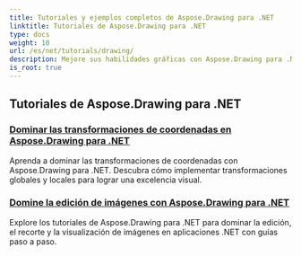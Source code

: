 ```yaml
---
title: Tutoriales y ejemplos completos de Aspose.Drawing para .NET
linktitle: Tutoriales de Aspose.Drawing para .NET
type: docs
weight: 10
url: /es/net/tutorials/drawing/
description: Mejore sus habilidades gráficas con Aspose.Drawing para .NET. Desde transformaciones precisas de coordenadas hasta texto y fuentes dinámicos, nuestros tutoriales le permiten descubrir todo el potencial de los gráficos.
is_root: true
---
```


## Tutoriales de Aspose.Drawing para .NET
### [Dominar las transformaciones de coordenadas en Aspose.Drawing para .NET](./transformations/)
Aprenda a dominar las transformaciones de coordenadas con Aspose.Drawing para .NET. Descubra cómo implementar transformaciones globales y locales para lograr una excelencia visual.
### [Domine la edición de imágenes con Aspose.Drawing para .NET](./master-image-editing/)
Explore los tutoriales de Aspose.Drawing para .NET para dominar la edición, el recorte y la visualización de imágenes en aplicaciones .NET con guías paso a paso.